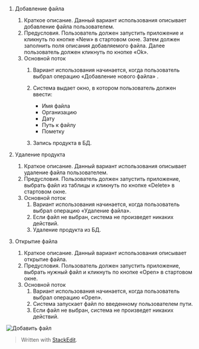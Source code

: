 ﻿1. Добавление файла
	1. Краткое описание. Данный вариант использования описывает добавление файла пользователем.
	2. Предусловия. Пользователь должен запустить приложение и кликнуть по кнопке «New» в стартовом окне. Затем должен заполнить поля описания добавляемого файла. Далее пользователь должен кликнуть по кнопке «Ok».
	3. Основной поток
		1. Вариант использования начинается, когда пользователь выбрал операцию «Добавление нового файла» .
		2. Система выдает окно, в котором пользователь должен ввести:
			- Имя файла
			- Организацию
			- Дату
			- Путь к файлу
			- Пометку


		3. Запись продукта в БД.
2. Удаление продукта
	1. Краткое описание. Данный вариант использования описывает удаление файла пользователем.
	2. Предусловия. Пользователь должен запустить приложение, выбрать файл из таблицы и кликнуть по кнопке «Delete» в стартовом окне. 
	3. Основной поток
		1. Вариант использования начинается, когда пользователь выбрал операцию «Удаление файла».
		2. Если файл не выбран, система не произведет никаких действий. 
		3. Удаление продукта из БД.
		
3. Открытие файла
	1. Краткое описание. Данный вариант использования описывает открытие файла.
	2. Предусловия. Пользователь должен запустить приложение, выбрать нужный файл и кликнуть по кнопке «Open» в стартовом окне. 
	3. Основной поток
		1. Вариант использования начинается, когда пользователь выбрал операцию «Open».
		2. Система запускает файл по введенному пользователем пути.
		3. Если файл не выбран, система не произведет никаких действий.

![Добавить файл](https://github.com/catherine-yarosh-650501/BookerFiles/blob/master/Docs/diagrams/ActivitiesDiagrams/add_File.jpg)
> Written with [StackEdit](https://stackedit.io/).
